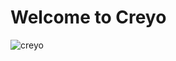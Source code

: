 # Welcome to Creyo
![creyo](https://github.com/your-username/your-repo-name/blob/main/public/images/CreyoLogo.png)
